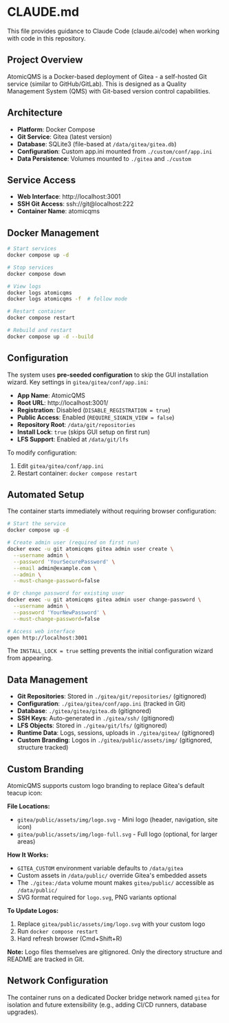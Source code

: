 # CLAUDE.md

This file provides guidance to Claude Code (claude.ai/code) when working with code in this repository.

## Project Overview

AtomicQMS is a Docker-based deployment of Gitea - a self-hosted Git service (similar to GitHub/GitLab). This is designed as a Quality Management System (QMS) with Git-based version control capabilities.

## Architecture

- **Platform**: Docker Compose
- **Git Service**: Gitea (latest version)
- **Database**: SQLite3 (file-based at `/data/gitea/gitea.db`)
- **Configuration**: Custom app.ini mounted from `./custom/conf/app.ini`
- **Data Persistence**: Volumes mounted to `./gitea` and `./custom`

## Service Access

- **Web Interface**: http://localhost:3001
- **SSH Git Access**: ssh://git@localhost:222
- **Container Name**: atomicqms

## Docker Management

```bash
# Start services
docker compose up -d

# Stop services
docker compose down

# View logs
docker logs atomicqms
docker logs atomicqms -f  # follow mode

# Restart container
docker compose restart

# Rebuild and restart
docker compose up -d --build
```

## Configuration

The system uses **pre-seeded configuration** to skip the GUI installation wizard. Key settings in `gitea/gitea/conf/app.ini`:

- **App Name**: AtomicQMS
- **Root URL**: http://localhost:3001/
- **Registration**: Disabled (`DISABLE_REGISTRATION = true`)
- **Public Access**: Enabled (`REQUIRE_SIGNIN_VIEW = false`)
- **Repository Root**: `/data/git/repositories`
- **Install Lock**: `true` (skips GUI setup on first run)
- **LFS Support**: Enabled at `/data/git/lfs`

To modify configuration:
1. Edit `gitea/gitea/conf/app.ini`
2. Restart container: `docker compose restart`

## Automated Setup

The container starts immediately without requiring browser configuration:

```bash
# Start the service
docker compose up -d

# Create admin user (required on first run)
docker exec -u git atomicqms gitea admin user create \
  --username admin \
  --password 'YourSecurePassword' \
  --email admin@example.com \
  --admin \
  --must-change-password=false

# Or change password for existing user
docker exec -u git atomicqms gitea admin user change-password \
  --username admin \
  --password 'YourNewPassword' \
  --must-change-password=false

# Access web interface
open http://localhost:3001
```

The `INSTALL_LOCK = true` setting prevents the initial configuration wizard from appearing.

## Data Management

- **Git Repositories**: Stored in `./gitea/git/repositories/` (gitignored)
- **Configuration**: `./gitea/gitea/conf/app.ini` (tracked in Git)
- **Database**: `./gitea/gitea/gitea.db` (gitignored)
- **SSH Keys**: Auto-generated in `./gitea/ssh/` (gitignored)
- **LFS Objects**: Stored in `./gitea/git/lfs/` (gitignored)
- **Runtime Data**: Logs, sessions, uploads in `./gitea/gitea/` (gitignored)
- **Custom Branding**: Logos in `./gitea/public/assets/img/` (gitignored, structure tracked)

## Custom Branding

AtomicQMS supports custom logo branding to replace Gitea's default teacup icon:

**File Locations:**
- `gitea/public/assets/img/logo.svg` - Mini logo (header, navigation, site icon)
- `gitea/public/assets/img/logo-full.svg` - Full logo (optional, for larger areas)

**How It Works:**
- `GITEA_CUSTOM` environment variable defaults to `/data/gitea`
- Custom assets in `/data/public/` override Gitea's embedded assets
- The `./gitea:/data` volume mount makes `gitea/public/` accessible as `/data/public/`
- SVG format required for `logo.svg`, PNG variants optional

**To Update Logos:**
1. Replace `gitea/public/assets/img/logo.svg` with your custom logo
2. Run `docker compose restart`
3. Hard refresh browser (Cmd+Shift+R)

**Note:** Logo files themselves are gitignored. Only the directory structure and README are tracked in Git.

## Network Configuration

The container runs on a dedicated Docker bridge network named `gitea` for isolation and future extensibility (e.g., adding CI/CD runners, database upgrades).
